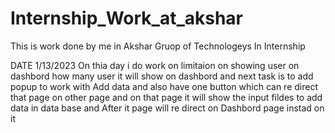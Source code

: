 # Internship_Work_at_akshar
This is work done by me in Akshar Gruop of Technologeys In Internship  

DATE 1/13/2023
On thia day i do work on 
limitaion on showing user on dashbord how many user it will show on dashbord
and next task is to add popup to work with Add data 
and also have one button which can re direct that page on other page and on that page it will show the
input fildes to add data in data base and After it page will re direct on Dashbord page instad on it 
